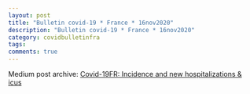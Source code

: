 ```yaml
---
layout: post
title: "Bulletin covid-19 * France * 16nov2020"
description: "Bulletin covid-19 * France * 16nov2020"
category: covidbulletinfra
tags: 
comments: true
---
```


Medium post archive: [Covid-19FR: Incidence and new hospitalizations & icus](https://chrisgodlak.medium.com/bulletin-covid-19-france-16nov2020-696130abe88e)
